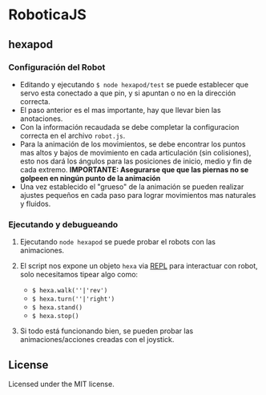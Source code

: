 # RoboticaJS

## hexapod

### Configuración del Robot

- Editando y ejecutando `$ node hexapod/test` se puede establecer que servo esta conectado a que pin, y si apuntan o no en la dirección correcta.
- El paso anterior es el mas importante, hay que llevar bien las anotaciones.
- Con la información recaudada se debe completar la configuracion correcta en el archivo `robot.js`.
- Para la animación de los movimientos, se debe encontrar los puntos mas altos y bajos de movimiento en cada articulación (sin colisiones), esto nos dará los ángulos para las posiciones de inicio, medio y fin de cada extremo. **IMPORTANTE: Asegurarse que que las piernas no se golpeen en ningún punto de la animación**
- Una vez establecido el "grueso" de la animación se pueden realizar ajustes pequeños en cada paso para lograr movimientos mas naturales y fluidos.   


### Ejecutando y debugueando

1. Ejecutando `node hexapod` se puede probar el robots con las animaciones.

2. El script nos expone un objeto `hexa` via [REPL](../examples/repl) para interactuar con robot, solo necesitamos tipear algo como:
    - `$ hexa.walk(''|'rev')`
    - `$ hexa.turn(''|'right')`
    - `$ hexa.stand()`
    - `$ hexa.stop()`
3. Si todo está funcionando bien, se pueden probar las animaciones/acciones creadas con el joystick. 

## License
Licensed under the MIT license.
